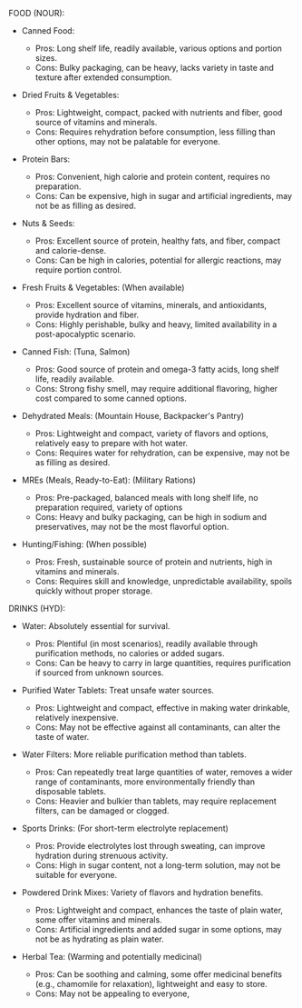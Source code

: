 FOOD (NOUR):

- Canned Food:
  - Pros: Long shelf life, readily available, various options and portion sizes.
  - Cons: Bulky packaging, can be heavy, lacks variety in taste and texture after extended consumption.

- Dried Fruits & Vegetables:
  - Pros: Lightweight, compact, packed with nutrients and fiber, good source of vitamins and minerals.
  - Cons: Requires rehydration before consumption, less filling than other options, may not be palatable for everyone.

- Protein Bars:
  - Pros: Convenient, high calorie and protein content, requires no preparation.
  - Cons: Can be expensive, high in sugar and artificial ingredients, may not be as filling as desired.

- Nuts & Seeds:
  - Pros: Excellent source of protein, healthy fats, and fiber, compact and calorie-dense.
  - Cons: Can be high in calories, potential for allergic reactions, may require portion control.

- Fresh Fruits & Vegetables: (When available)
  - Pros: Excellent source of vitamins, minerals, and antioxidants, provide hydration and fiber.
  - Cons: Highly perishable, bulky and heavy, limited availability in a post-apocalyptic scenario.

- Canned Fish: (Tuna, Salmon)
  - Pros: Good source of protein and omega-3 fatty acids, long shelf life, readily available.
  - Cons: Strong fishy smell, may require additional flavoring, higher cost compared to some canned options.

- Dehydrated Meals: (Mountain House, Backpacker's Pantry)
  - Pros: Lightweight and compact, variety of flavors and options, relatively easy to prepare with hot water.
  - Cons: Requires water for rehydration, can be expensive, may not be as filling as desired.

- MREs (Meals, Ready-to-Eat): (Military Rations)
  - Pros: Pre-packaged, balanced meals with long shelf life, no preparation required, variety of options
  - Cons: Heavy and bulky packaging, can be high in sodium and preservatives, may not be the most flavorful option.

- Hunting/Fishing: (When possible)
  - Pros: Fresh, sustainable source of protein and nutrients, high in vitamins and minerals.
  - Cons: Requires skill and knowledge, unpredictable availability, spoils quickly without proper storage.

DRINKS (HYD):

- Water: Absolutely essential for survival.
  - Pros: Plentiful (in most scenarios), readily available through purification methods, no calories or added sugars.
  - Cons: Can be heavy to carry in large quantities, requires purification if sourced from unknown sources.

- Purified Water Tablets: Treat unsafe water sources.
  - Pros: Lightweight and compact, effective in making water drinkable, relatively inexpensive.
  - Cons: May not be effective against all contaminants, can alter the taste of water.

- Water Filters: More reliable purification method than tablets.
  - Pros: Can repeatedly treat large quantities of water, removes a wider range of contaminants, more environmentally friendly than disposable tablets.
  - Cons: Heavier and bulkier than tablets, may require replacement filters, can be damaged or clogged.

- Sports Drinks: (For short-term electrolyte replacement)
  - Pros: Provide electrolytes lost through sweating, can improve hydration during strenuous activity.
  - Cons: High in sugar content, not a long-term solution, may not be suitable for everyone.

- Powdered Drink Mixes: Variety of flavors and hydration benefits.
  - Pros: Lightweight and compact, enhances the taste of plain water, some offer vitamins and minerals.
  - Cons: Artificial ingredients and added sugar in some options, may not be as hydrating as plain water.

- Herbal Tea: (Warming and potentially medicinal)
  - Pros: Can be soothing and calming, some offer medicinal benefits (e.g., chamomile for relaxation), lightweight and easy to store.
  - Cons: May not be appealing to everyone,